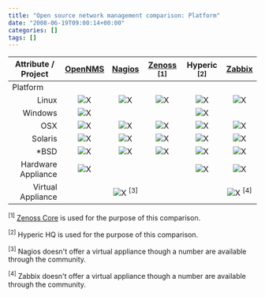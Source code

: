 ```yaml
---
title: "Open source network management comparison: Platform"
date: "2008-06-19T09:00:14+00:00"
categories: []
tags: []
---
```


<table class="attribute-tbl" border="0">
<thead>
<tr align="center">
<th>Attribute / Project</th>
<th><a href="http://www.opennms.org/">OpenNMS</a></th>
<th><a href="http://www.nagios.org/">Nagios</a></th>
<th><a href="http://www.zenoss.org/">Zenoss</a> <sup>[1]</sup></th>
<th>Hyperic <sup>[2]</sup></th>
<th><a href="http://www.zabbix.com/">Zabbix</a></th>
</tr>
</thead>
<tbody>
<tr class="group-ttl">
<td colspan="6">Platform</td>
</tr>
<tr class="odd" align="center">
<td align="right">Linux</td>
<td><img src="//techteapot.com/wp-content/uploads/2008/07/tick.png" alt="X" /></td>
<td><img src="//techteapot.com/wp-content/uploads/2008/07/tick.png" alt="X" /></td>
<td><img src="//techteapot.com/wp-content/uploads/2008/07/tick.png" alt="X" /></td>
<td><img src="//techteapot.com/wp-content/uploads/2008/07/tick.png" alt="X" /></td>
<td><img src="//techteapot.com/wp-content/uploads/2008/07/tick.png" alt="X" /></td>
</tr>
<tr align="center">
<td align="right">Windows</td>
<td><img src="//techteapot.com/wp-content/uploads/2008/07/tick.png" alt="X" /></td>
<td><img src="//techteapot.com/wp-content/uploads/2008/07/cross.png" alt="" /></td>
<td><img src="//techteapot.com/wp-content/uploads/2008/07/cross.png" alt="" /></td>
<td><img src="//techteapot.com/wp-content/uploads/2008/07/tick.png" alt="X" /></td>
<td><img src="//techteapot.com/wp-content/uploads/2008/07/cross.png" alt="" /></td>
</tr>
<tr class="odd" align="center">
<td align="right">OSX</td>
<td><img src="//techteapot.com/wp-content/uploads/2008/07/tick.png" alt="X" /></td>
<td><img src="//techteapot.com/wp-content/uploads/2008/07/tick.png" alt="X" /></td>
<td><img src="//techteapot.com/wp-content/uploads/2008/07/tick.png" alt="X" /></td>
<td><img src="//techteapot.com/wp-content/uploads/2008/07/tick.png" alt="X" /></td>
<td><img src="//techteapot.com/wp-content/uploads/2008/07/tick.png" alt="X" /></td>
</tr>
<tr align="center">
<td align="right">Solaris</td>
<td><img src="//techteapot.com/wp-content/uploads/2008/07/tick.png" alt="X" /></td>
<td><img src="//techteapot.com/wp-content/uploads/2008/07/tick.png" alt="X" /></td>
<td><img src="//techteapot.com/wp-content/uploads/2008/07/tick.png" alt="X" /></td>
<td><img src="//techteapot.com/wp-content/uploads/2008/07/tick.png" alt="X" /></td>
<td><img src="//techteapot.com/wp-content/uploads/2008/07/tick.png" alt="X" /></td>
</tr>
<tr class="odd" align="center">
<td align="right">*BSD</td>
<td><img src="//techteapot.com/wp-content/uploads/2008/07/tick.png" alt="X" /></td>
<td><img src="//techteapot.com/wp-content/uploads/2008/07/tick.png" alt="X" /></td>
<td><img src="//techteapot.com/wp-content/uploads/2008/07/tick.png" alt="X" /></td>
<td><img src="//techteapot.com/wp-content/uploads/2008/07/tick.png" alt="X" /></td>
<td><img src="//techteapot.com/wp-content/uploads/2008/07/tick.png" alt="X" /></td>
</tr>
<tr align="center">
<td align="right">Hardware Appliance</td>
<td><img src="//techteapot.com/wp-content/uploads/2008/07/cross.png" alt="X" /></td>
<td><img src="//techteapot.com/wp-content/uploads/2008/07/tick.png" alt="" /></td>
<td><img src="//techteapot.com/wp-content/uploads/2008/07/tick.png" alt="" /></td>
<td><img src="//techteapot.com/wp-content/uploads/2008/07/cross.png" alt="X" /></td>
<td><img src="//techteapot.com/wp-content/uploads/2008/07/cross.png" alt="X" /></td>
</tr>
<tr align="center">
<td align="right">Virtual Appliance</td>
<td><img src="//techteapot.com/wp-content/uploads/2008/07/tick.png" alt="" /></td>
<td><img src="//techteapot.com/wp-content/uploads/2008/07/cross.png" alt="X" /> <sup>[3]</sup></td>
<td><img src="//techteapot.com/wp-content/uploads/2008/07/tick.png" alt="" /></td>
<td><img src="//techteapot.com/wp-content/uploads/2008/07/tick.png" alt="" /></td>
<td><img src="//techteapot.com/wp-content/uploads/2008/07/cross.png" alt="X" /> <sup>[4]</sup></td>
</tr>
</tbody></table>
<sup>[1]</sup> <a href="http://www.zenoss.org/">Zenoss Core</a> is used for the purpose of this comparison.

<sup>[2]</sup> Hyperic HQ is used for the purpose of this comparison.

<sup>[3]</sup> Nagios doesn't offer a virtual appliance though a number are available through the community.

<sup>[4]</sup> Zabbix doesn't offer a virtual appliance though a number are available through the community.
